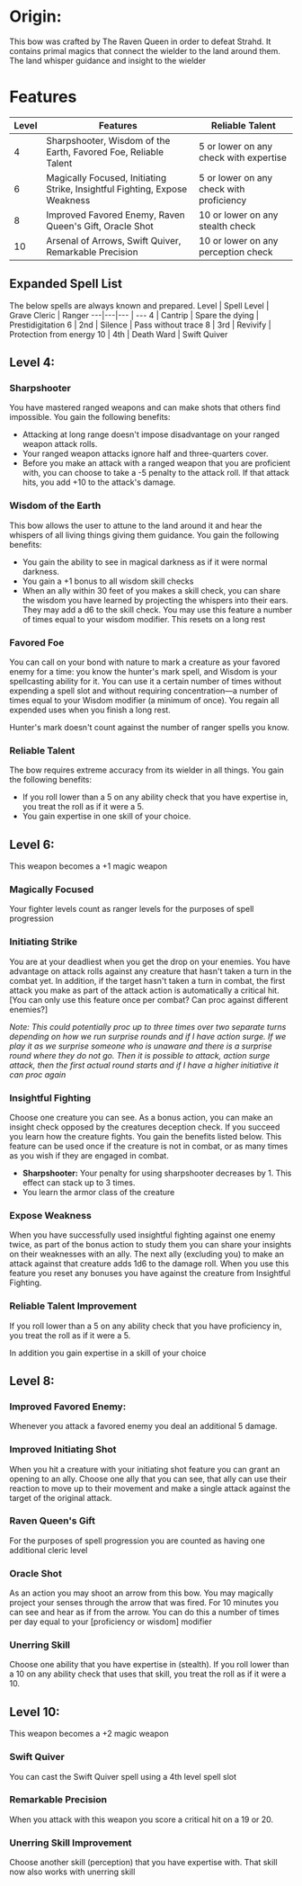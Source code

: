 # Origin:
This bow was crafted by The Raven Queen in order to defeat Strahd. It contains primal magics that connect the wielder to the land around them. The land whisper guidance and insight to the wielder

# Features
Level|Features|Reliable Talent
---|---|---
4|Sharpshooter, Wisdom of the Earth, Favored Foe, Reliable Talent | 5 or lower on any check with expertise
6|Magically Focused, Initiating Strike, Insightful Fighting, Expose Weakness| 5 or lower on any check with proficiency
8|Improved Favored Enemy, Raven Queen's Gift, Oracle Shot| 10 or lower on any stealth check
10| Arsenal of Arrows, Swift Quiver, Remarkable Precision| 10 or lower on any perception check

## Expanded Spell List
The below spells are always known and prepared.
Level | Spell Level | Grave Cleric | Ranger
---|---|--- | ---
 4  | Cantrip | Spare the dying | Prestidigitation
 6  | 2nd     | Silence | Pass without trace
 8  | 3rd     | Revivify | Protection from energy
 10 | 4th     | Death Ward | Swift Quiver

## Level 4:
### Sharpshooter
You have mastered ranged weapons and can make shots that others find impossible. You gain the following benefits:
-   Attacking at long range doesn't impose disadvantage on your ranged weapon attack rolls.
-   Your ranged weapon attacks ignore half and three-quarters cover.
-   Before you make an attack with a ranged weapon that you are proficient with, you can choose to take a -5 penalty to the attack roll. If that attack hits, you add +10 to the attack's damage.

### Wisdom of the Earth
This bow allows the user to attune to the land around it and hear the whispers of all living things giving them guidance. You gain the following benefits:
- You gain the ability to see in magical darkness as if it were normal darkness.
- You gain a +1 bonus to all wisdom skill checks
- When an ally within 30 feet of you makes a skill check, you can share the wisdom you have learned by projecting the whispers into their ears. They may add a d6 to the skill check. You may use this feature a number of times equal to your wisdom modifier. This resets on a long rest

### Favored Foe
You can call on your bond with nature to mark a creature as your favored enemy for a time: you know the hunter's mark spell, and Wisdom is your spellcasting ability for it. You can use it a certain number of times without expending a spell slot and without requiring concentration—a number of times equal to your Wisdom modifier (a minimum of once). You regain all expended uses when you finish a long rest.

Hunter's mark doesn't count against the number of ranger spells you know.

### Reliable Talent
The bow requires extreme accuracy from its wielder in all things. You gain the following benefits:
- If you roll lower than a 5 on any ability check that you have expertise in, you treat the roll as if it were a 5.
- You gain expertise in one skill of your choice.

## Level 6:
This weapon becomes a +1 magic weapon

### Magically Focused
Your fighter levels count as ranger levels for the purposes of spell progression

### Initiating Strike
You are at your deadliest when you get the drop on your enemies. You have advantage on attack rolls against any creature that hasn't taken a turn in the combat yet. In addition, if the target hasn't taken a turn in combat, the first attack you make as part of the attack action is automatically a critical hit. [You can only use this feature once per combat? Can proc against different enemies?]

*Note: This could potentially proc up to three times over two separate turns depending on how we run surprise rounds and if I have action surge. If we play it as we surprise someone who is unaware and there is a surprise round where they do not go. Then it is possible to attack, action surge attack, then the first actual round starts and if I have a higher initiative it can proc again*

### Insightful Fighting
Choose one creature you can see. As a bonus action, you can make an insight check opposed by the creatures deception check. If you succeed you learn how the creature fights. You gain the benefits listed below. This feature can be used once if the creature is not in combat, or as many times as you wish if they are engaged in combat.
- **Sharpshooter:** Your penalty for using sharpshooter decreases by 1. This effect can stack up to 3 times.
- You learn the armor class of the creature

### Expose Weakness
When you have successfully used insightful fighting against one enemy twice, as part of the bonus action to study them you can share your insights on their weaknesses with an ally. The next ally (excluding you) to make an attack against that creature adds 1d6 to the damage roll. When you use this feature you reset any bonuses you have against the creature from Insightful Fighting.

### Reliable Talent Improvement
If you roll lower than a 5 on any ability check that you have proficiency in, you treat the roll as if it were a 5. 

In addition you gain expertise in a skill of your choice

## Level 8:
### Improved Favored Enemy:
Whenever you attack a favored enemy you deal an additional 5 damage.

### Improved Initiating Shot
When you hit a creature with your initiating shot feature you can grant an opening to an ally. Choose one ally that you can see, that ally can use their reaction to move up to their movement and make a single attack against the target of the original attack. 

### Raven Queen's Gift
For the purposes of spell progression you are counted as having one additional cleric level

### Oracle Shot
As an action you may shoot an arrow from this bow. You may magically project your senses through the arrow that was fired. For 10 minutes you can see and hear as if from the arrow. You can do this a number of times per day equal to your [proficiency or wisdom] modifier

### Unerring Skill
Choose one ability that you have expertise in (stealth). If you roll lower than a 10 on any ability check that uses that skill, you treat the roll as if it were a 10.

## Level 10:
This weapon becomes a +2 magic weapon

### Swift Quiver
You can cast the Swift Quiver spell using a 4th level spell slot

### Remarkable Precision
When you attack with this weapon you score a critical hit on a 19 or 20.

### Unerring Skill Improvement
Choose another skill (perception) that you have expertise with. That skill now also works with unerring skill